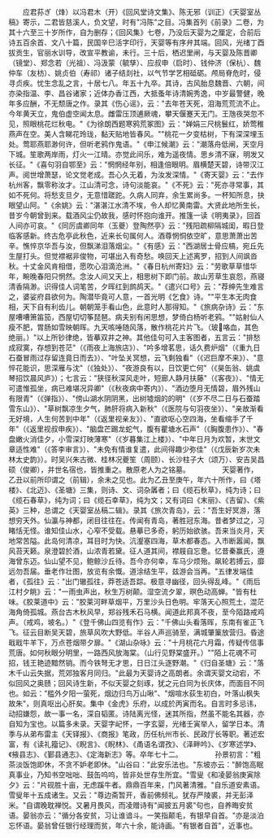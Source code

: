 <!-- { "loadSidebar": true } -->
　　应君荪ぎ（烽）以冯君木（开）《回风堂诗文集》、陈无邪（训正）《天婴室丛稿》寄示，二君皆慈溪人，负文望，时有"冯陈"之目。冯集首列《前录》二卷，为其十六至三十岁所作，自为删存；《回风集》七卷，乃没后天婴为之厘定，合前后诗五百余首、文八十篇，民国辛巳活字印行，天婴等有序弁其端。回风，光绪丁酉拔贡生，官丽水训导，改宣平教谕，未行。三十后，栖迟里闸，与天婴及陈晋卿（镜堂）、郑念若（光祖）、冯汲蒙（毓孳）、应叔申（启时）、钱仲济（保杭）、魏仲车（友枋）、姚贞伯（寿祁）诸子结剡社，以气节学艺相砥砺。颅局脊危时，侵寻贞疾。忧生念乱之言，十居七八。年五十九卒。其诗，古风胎息魏晋、六朝，间亦染指温、李、昌谷诸家；近体办香江西，大抵蚤年诗清婉秀逸，中岁最警健，晚年多应酬，不无颓唐之作。录其《伤心谣》，云："去年苍天死，泪海荒荒流不止。今年黄天立，鬼伯虚空闻太息。雌雷压顶逋厥魂，攀天偃蹇天无门。王虺夜哭忽不见，照眼桃花烂秋电。"《为徐朗西题寒鸦荒冢图》云："婵娟三尺桃鬟红，娇莺稚燕声在空。美人含睇花玲珑，黏天贴地皆春风。""桃花一夕变枯树，下有深深埋玉处。莺耶燕耶渺何许，但听老鸦作鬼语。"《申江候潮》云："潮落舟低闸，天空月下城。笙歌两岸雨，灯火一江晴。亦觉此间乐，难为遥夜情。思乡清不寐，明发又长征。"《喜句羽自鄂至》云："惘惘经年别，相逢倍眼明。眉横楚天碧，诗带汉江声。阅世增萧瑟，论文觉老成。吾心久无着，为汝发深情。"《寄天婴》云："去作杭州客，飘零称汝才。江山清可念，诗句淡能哀。"《不死》云："死亦寻常事，其如不死何。将愁支旦夕，无意惜蹉跎。久病人同弃，余生累尚多。一杯知所息，抉眼望山阿。"《余姚》云："湛湛江水清不埃，令人却忆黄南雷。大贤此地所生长，昔岁今朝曾到来。载酒风尘仍故我，感时怀抱向谁开。推篷一读《明夷录》，回首人间亦可哀。"《同厉虞卿同年（玉夔）登陶然亭》云："残阳疏柳隔城闺，暇日登临客感新。终古危亭此秋色，近来长句属何人。酒尊惘恫依空旷，意思萧萧出苦辛。憔悴京华吾与汝，但飘涕泪落烟尘。"《有感》云："西湖居士骨应槁，宛丘先生屋打头。但觉襟裾非俊物，可堪出入有奇愁。唤回天上述离罗，招到人间飒沓秋。十丈金风肯相借，愿吹心泪滴沧洲。"《春日杭州寄妇》云："劳歌草草惜华年，畹晚春阳只惘然。念汝人间又天上，相思树下即门前。故山芳草生哀怨，燕寝清香隔渺。识得佳人词笔苦，夕晖红到鹧鸪天。"《遣兴口号》云："荐绅先生难言之，婆娑府县欲何为。陶潜毕竟可人意，一首光明《乞食》诗。""平生本无肉食相，天下自有利齿儿。朝朝笼手看山色，此意时人那得知。"《旅病杂诗》云："东屋嘈嘈箫笛笳，西屋切切筝琵琶。病夫别有闲思想，梦倚白杨听老鸦。""姑射仙人瘦不肥，胃肠如雪映朝晖。九天咳唾随风落，散作桃花片片飞。（玻咯血，其色绝丽。）"以上所钞律绝，皆摹双井之神。其他佳句可入主客图者，五言云："排愁成寂寞，存想到苍茫"（《雨夜上海旅店》）、"吟多增茗思，话久费炉烟"（《重九日石蚕冒雨过存留连竟日而去》）、"叶坠关冥想，云飞剩独看"（《迟巨摩不来》）、"意悴花能识，思深雁与沈"（《独处》）、"夜游良有以，日饮更亡何"（《昊缶翁、姚虞琴招饮晨风庐》）；七言云："狭径秋深风走叶，短廊人静月扶藤"（《客夜》）、"情无可遣惟孤坐，病已难堪况异卿"（《秋夜病中寄内》）、"酒边堕月无情碧，眉外残山有限青"（《弹指》）、"傍山湖水阴阴黑，出树墟烟的的明"（《岁不尽二日与石蚕踏雪东山》）、"草树飘凉生夕气，肺肝将病入新秋"（《医院与句羽夜坐》）、"亲故渐看无好境，人生何苦到中年"（《返里视亲友》）、"直欲呕心空四海，坐看缩手了千年"（《返里视叔申疾》）、"脑盘芒踢龙蛇气，腹有瞿塘水石声"（《胸腹患作》）、"春盘嫩火消佳夕，小雪深灯映薄寒"（《岁暮集江上楼》）、"中年日月为欢暂，末世文章适性难"（《答李审言》）、"未免有情谁复遣，此间得趣少弥佳"（《戊辰新岁次未林太史韵》）。时吴兴朱古微、桂林况夔笙（周颐）、长沙柱子大（颂万）、安吉吴昌硕（俊卿），并世名宿也，皆推重之。散原老人为之铭墓。
　　
　　天婴著作，乙丑以前所印谓之（前辑），余未之见也。此为乙丑至庚午，年六十所作，曰《塔楼》、《北迈》、《圣塘》三集，则诗、文、词杂羼者；曰《缆石秋草》，纯为诗；曰《缆石春草》，纯为词；曰《缆石幸草》，纯为文；又有词曰《末丽》、《吉留》、《紫英》三种，总谓之《天婴室丛稿二辑》。录其《旅次青岛》，云："吾生好冥游，落想穷天外。仙瀛与神都，闭目往往在。传闻有青岛，著胜冠东海。昔者梦过之，习睹恬无怪。谁知佳山水，心窄不受载。悬摹已多奇，躬历始欲骇。吾来当炎月，天地常苦隘。此岛何清凉，耳目时为快。沆瀣塞四海，草木都春态。入市断嚣闻，飘风苔天籁。泉澄碧於酒，山浓青若黛。征人道其间，襟屐自忘惫。忆昔秦赢氏，遵海曾东迈。仙山望不见，鲍鲸沙丘待。吾今亦何幸，车马少烦殆。飙轮若搏云，靡远勿吾届。垂老作壮图，放览有余慨。道涂结生平，兹游会当再。"五律发端佳者，《孤往》云："出门辙孤往，莽苍适吾踪。极意寻幽径，回头得乱峰。"《雨后江村夕眺》云："一雨虫声出，秋生万树颠。湿空流夕翠，暝色动高蝉。"皆有杜味。《胶莱道中》云："胶莱河畔草烟平，万里沙头日色明。牢落天心照荒土，混茫海角倚孤城。燕台古木秋风早，郑谷残禾石马横。闻道此邦真不夜，至今陌路戒鸡声。（戒鸡，坡名。）"《登千佛山四览有作》云："千佛山头看落晖，东南有雀正飞飞。征云目断吴天碧，旅草风吹大野低。半谷人声巡骑至，满城肇篥放营归。昏途戢戢牛羊下，万点苍烟带夕扉。"《湖山杂咏》云："十月桃花六月霜，传疑传信事荒唐。如何秋眼分明里，一路西风放海棠。（山行见野棠盛开。）""陌上花魂不可招，钱王艳迹黯然销。而今铁弩无才思，日日江头逐野潮。"《归自圣塘》云："落木千山云失据，荒郊独客月同归。"此最为天婴诗之高朗者。余谓天婴文动宕，不似回风之奥赜；回风诗生新，不似天婴之刻琢，犹之元白同为长庆体，而面目不同也。如云："槛外夕阳一萤死，烟边归鸟万山啾"、"烟喧水荻生初白，叶落山枫失故朱"，则真呕出心肝矣。集中《金虎》乐府，以成於丙寅而名。自言时多忌讳，动招嫌怨，故一事一名，深自韬匿。诗陆离光怪，迷其所指，然虽不能名其器，亦自知为宝也。以篇多未录。天婴字屺怀，一字玄婴，光绪壬寅举人，留学日本。清季与从弟布雷主《天铎报》、《商报》笔政，历任杭州市长、民政厅长等职。著述宏富，有《读礼籀记》、《睨言》、《睨林》、《甬语名谓孜》、《泽畔吟》、《岁寒述学》、《掖县志》、《鄞县通志》、《定海新志》等。卒年七十二。
　　
　　孙景初言："粗茶淡饭饱即休，不贪不妒老即休。"山谷曰："此安乐法也。"东坡亦云："醉饱高眠真事业，乃知书空咄咄、鼓缶呜呜，皆非处世存生所宜。"雪叟《和凌晏翁庚寅除夕》云："片砚胜十亩，无虑蹊牛者。鼎鼎百年来，门风著清雅。"自乐道安素语。雪叟年十五成诸生。又云："尊边斋暂开，香前佛频礼。犹存严陵裘，并无彭泽米。"自谓晚耽禅悦。又暑月畏风，而凌赠诗有"闻披五月裘"句也，自养晦安贫语。晏翁亦云："循分各安贫，习让谁谙斗。一笑指颠毛，有银早自首。"亦是淡泊忘怀语。晏翁曾任银行经理而贫，年六十余，能诗画。"有银者自首"，近事也。
　　
